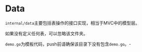 # Data

`internal/data`主要包括表操作的接口实现，相当于MVC中的模型层。

如果没有定义任何表，可以忽略该文件夹。

`demo.go`为模板代码，push前请确保该目录下没有包含`demo.go`。-